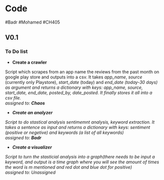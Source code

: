 # Code

#Badr
#Mohamed 
#CH405

<h2>V0.1 </h2>
<h3>To Do list</h3>

* <b>Create a crawler </b>
<p>Script which scrapes from an app name the reviews from the past month on google play store and outputs into a csv. It takes <i>app_name</i>,  <i>source</i> (currently only Playstore), <i>start_date</i> (today) and <i>end_date<i> (today-30 days) as argument and returns a dictionary with keys: <i>app_name</i>, <i>source</i>, <i>start_date</i>, <i>end_date</i>, <i>posted_by</i>, <i>date_posted</i>. It finally stores it all into a csv file.
<br>assigned to: <b>Chaos</b></p>

* <b>Create an analyzer </b>
<p>Script to do stastical analysis sentimemnt analysis, keyword extraction. It takes a sentence as input and returns a dictionary with keys: <i>sentiment</i> (positive or negetive) and <i>keywords</i> (a list of all keywords)
<br>assigned to: <b>Badr</b></p>

* <b>Create a visualizer </b>
<p>Script to turn the stasticial analysis into a graph(there needs to be input a keyword, and output is a time graph where you will see the amount of times the word is m
mentioned and red dot and blue dot for positive)
<br>assigned to: Unassigned</p>


